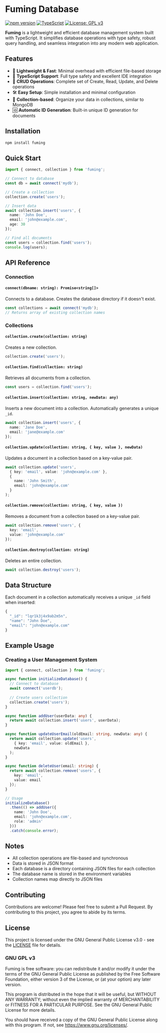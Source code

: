 # Fuming Database

[![npm version](https://img.shields.io/npm/v/fuming.svg)](https://www.npmjs.com/package/fuming)
[![TypeScript](https://img.shields.io/badge/TypeScript-Ready-blue.svg)](https://www.typescriptlang.org/)
[![License: GPL v3](https://img.shields.io/badge/License-GPLv3-blue.svg)](https://www.gnu.org/licenses/gpl-3.0)

**Fuming** is a lightweight and efficient database management system built with TypeScript. It simplifies database operations with type safety, robust query handling, and seamless integration into any modern web application.

## Features

- 🚀 **Lightweight & Fast**: Minimal overhead with efficient file-based storage
- 📘 **TypeScript Support**: Full type safety and excellent IDE integration
- 🔄 **CRUD Operations**: Complete set of Create, Read, Update, and Delete operations
- 🛠️ **Easy Setup**: Simple installation and minimal configuration
- 📁 **Collection-based**: Organize your data in collections, similar to MongoDB
- 🆔 **Automatic ID Generation**: Built-in unique ID generation for documents

## Installation

```bash
npm install fuming
```

## Quick Start

```typescript
import { connect, collection } from 'fuming';

// Connect to database
const db = await connect('mydb');

// Create a collection
collection.create('users');

// Insert data
await collection.insert('users', {
  name: 'John Doe',
  email: 'john@example.com',
  age: 30
});

// Find all documents
const users = collection.find('users');
console.log(users);
```

## API Reference

### Connection

#### `connect(dbname: string): Promise<string[]>`
Connects to a database. Creates the database directory if it doesn't exist.

```typescript
const collections = await connect('mydb');
// Returns array of existing collection names
```

### Collections

#### `collection.create(collection: string)`
Creates a new collection.

```typescript
collection.create('users');
```

#### `collection.find(collection: string)`
Retrieves all documents from a collection.

```typescript
const users = collection.find('users');
```

#### `collection.insert(collection: string, newData: any)`
Inserts a new document into a collection. Automatically generates a unique `_id`.

```typescript
await collection.insert('users', {
  name: 'Jane Doe',
  email: 'jane@example.com'
});
```

#### `collection.update(collection: string, { key, value }, newData)`
Updates a document in a collection based on a key-value pair.

```typescript
await collection.update('users', 
  { key: 'email', value: 'john@example.com' },
  {
    name: 'John Smith',
    email: 'john@example.com'
  }
);
```

#### `collection.remove(collection: string, { key, value })`
Removes a document from a collection based on a key-value pair.

```typescript
await collection.remove('users', {
  key: 'email',
  value: 'john@example.com'
});
```

#### `collection.destroy(collection: string)`
Deletes an entire collection.

```typescript
await collection.destroy('users');
```

## Data Structure

Each document in a collection automatically receives a unique `_id` field when inserted:

```typescript
{
  "_id": "lqr1k3j4x9ab2m5n",
  "name": "John Doe",
  "email": "john@example.com"
}
```

## Example Usage

### Creating a User Management System

```typescript
import { connect, collection } from 'fuming';

async function initializeDatabase() {
  // Connect to database
  await connect('userdb');
  
  // Create users collection
  collection.create('users');
}

async function addUser(userData: any) {
  return await collection.insert('users', userData);
}

async function updateUserEmail(oldEmail: string, newData: any) {
  return await collection.update('users', 
    { key: 'email', value: oldEmail },
    newData
  );
}

async function deleteUser(email: string) {
  return await collection.remove('users', {
    key: 'email',
    value: email
  });
}

// Usage
initializeDatabase()
  .then(() => addUser({
    name: 'John Doe',
    email: 'john@example.com',
    role: 'admin'
  }))
  .catch(console.error);
```

## Notes

- All collection operations are file-based and synchronous
- Data is stored in JSON format
- Each database is a directory containing JSON files for each collection
- The database name is stored in the environment variables
- Collection names map directly to JSON files

## Contributing

Contributions are welcome! Please feel free to submit a Pull Request. By contributing to this project, you agree to abide by its terms.

## License

This project is licensed under the GNU General Public License v3.0 - see the [LICENSE](LICENSE) file for details.

### GNU GPL v3
Fuming is free software: you can redistribute it and/or modify it under the terms of the GNU General Public License as published by the Free Software Foundation, either version 3 of the License, or (at your option) any later version.

This program is distributed in the hope that it will be useful, but WITHOUT ANY WARRANTY; without even the implied warranty of MERCHANTABILITY or FITNESS FOR A PARTICULAR PURPOSE. See the GNU General Public License for more details.

You should have received a copy of the GNU General Public License along with this program. If not, see <https://www.gnu.org/licenses/>.